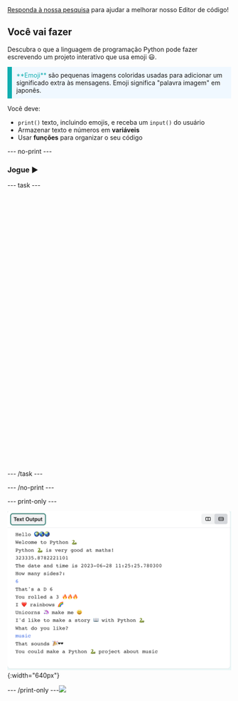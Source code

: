 <div class="c-survey-banner" style="width:100%">
  <a class="c-survey-banner__link" href="https://form.raspberrypi.org/f/code-editor-feedback" target="_blank">Responda à nossa pesquisa</a> para ajudar a melhorar nosso Editor de código!
</div>

## Você vai fazer

Descubra o que a linguagem de programação Python pode fazer escrevendo um projeto interativo que usa emoji 😃.

<p style="border-left: solid; border-width:10px; border-color: #0faeb0; background-color: aliceblue; padding: 10px;">
<span style="color: #0faeb0">**Emoji**</span> são pequenas imagens coloridas usadas para adicionar um significado extra às mensagens. Emoji significa "palavra imagem" em japonês.
</p>

Você deve:

+ `print()` texto, incluindo emojis, e receba um `input()` do usuário
+ Armazenar texto e números em **variáveis**
+ Usar **funções** para organizar o seu código

--- no-print ---

### Jogue ▶️

--- task ---

<div style="display: flex; flex-wrap: wrap">
<div style="flex-basis: 175px; flex-grow: 1">

<iframe src="" width="600" height="600" frameborder="0" marginwidth="0" marginheight="0" allowfullscreen>
</iframe>
</div>
</div>

--- /task ---

--- /no-print ---

--- print-only ---

![Projeto concluído mostrando código de exemplo no editor de código](images/showcase_static.png){:width="640px"}

--- /print-only ---![](http://code.org/api/hour/begin_codeclub_hworld.png)